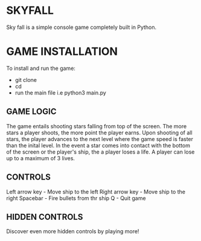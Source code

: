 # SKYFALL
Sky fall is a simple console game completely built in Python. 

# GAME INSTALLATION
To install and run the game:
* git clone <this directory>
* cd <this directory>
* run the main file i.e python3 main.py

## GAME LOGIC
The game entails shooting stars falling from top of the screen. The more stars a player shoots, the more point the player earns. Upon shooting of all stars, the player advances to the next level where the game speed is faster than the inital level. In the event a star comes into contact with the bottom of the screen or the player's ship, the a player loses a life. A player can lose up to a maximum of 3 lives.

## CONTROLS
Left arrow key - Move ship to the left
Right arrow key - Move ship to the right
Spacebar - Fire bullets from thr ship
Q - Quit game

## HIDDEN CONTROLS
Discover even more hidden controls by playing more!